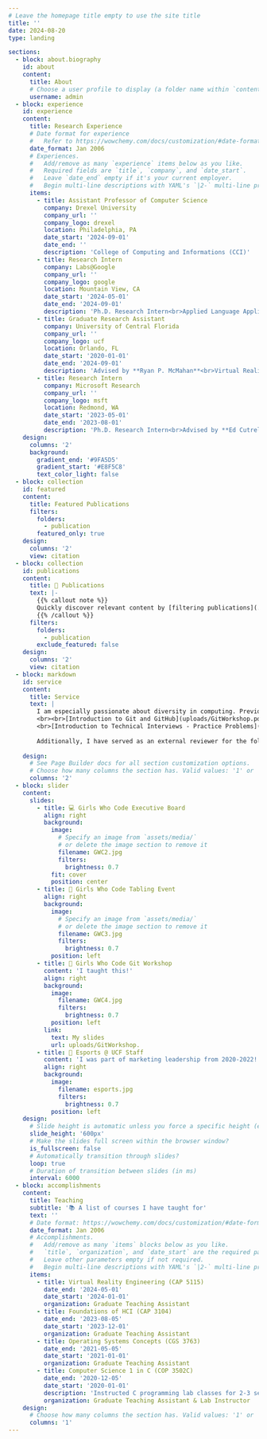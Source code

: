 ```yaml
---
# Leave the homepage title empty to use the site title
title: ''
date: 2024-08-20
type: landing

sections:
  - block: about.biography
    id: about
    content:
      title: About
      # Choose a user profile to display (a folder name within `content/authors/`)
      username: admin
  - block: experience
    id: experience
    content:
      title: Research Experience
      # Date format for experience
      #   Refer to https://wowchemy.com/docs/customization/#date-format
      date_format: Jan 2006
      # Experiences.
      #   Add/remove as many `experience` items below as you like.
      #   Required fields are `title`, `company`, and `date_start`.
      #   Leave `date_end` empty if it's your current employer.
      #   Begin multi-line descriptions with YAML's `|2-` multi-line prefix.
      items:
        - title: Assistant Professor of Computer Science
          company: Drexel University
          company_url: ''
          company_logo: drexel
          location: Philadelphia, PA
          date_start: '2024-09-01'
          date_end: ''
          description: 'College of Computing and Informations (CCI)'
        - title: Research Intern
          company: Labs@Google
          company_url: ''
          company_logo: google
          location: Mountain View, CA
          date_start: '2024-05-01'
          date_end: '2024-09-01'
          description: 'Ph.D. Research Intern<br>Applied Language Applications (LLMs)<br>Human-centered user evaluations and studies '
        - title: Graduate Research Assistant
          company: University of Central Florida
          company_url: ''
          company_logo: ucf
          location: Orlando, FL
          date_start: '2020-01-01'
          date_end: '2024-09-01'
          description: 'Advised by **Ryan P. McMahan**<br>Virtual Reality and Virtual Agents'
        - title: Research Intern
          company: Microsoft Research
          company_url: ''
          company_logo: msft
          location: Redmond, WA
          date_start: '2023-05-01'
          date_end: '2023-08-01'
          description: 'Ph.D. Research Intern<br>Advised by **Ed Cutrell, Martez Mott,** and **John Tang** <br> **Human-Centered AI Experiences** (HCAIX) group<br>Applied Language Applications (LLMs) and Mesh Avatars'
    design:
      columns: '2'
      background:
        gradient_end: '#9FA5D5'
        gradient_start: '#E8F5C8'
        text_color_light: false
  - block: collection
    id: featured
    content:
      title: Featured Publications
      filters:
        folders:
          - publication
        featured_only: true
    design:
      columns: '2'
      view: citation
  - block: collection
    id: publications
    content:
      title: 📝 Publications
      text: |-
        {{% callout note %}}
        Quickly discover relevant content by [filtering publications](./publication/).
        {{% /callout %}}
      filters:
        folders:
          - publication
        exclude_featured: false
    design:
      columns: '2'
      view: citation
  - block: markdown
    id: service
    content:
      title: Service
      text: |
        I am especially passionate about diversity in computing. Previously, I have served as a mentor for the **ACM-Women (2020-2022)** chapter at UCF. I cofounded and currently serve as the **External Vice-President of [Girls Who Code @ UCF](https://www.instagram.com/girlswhocodeucf/)**. Due to my love for coding, I also lead the technical interview prep group at GWC@UCF to help prepare our brilliant club members for industry jobs. See below for some of my workshop materials:
        <br><br>[Introduction to Git and GitHub](uploads/GitWorkshop.pdf)
        <br>[Introduction to Technical Interviews - Practice Problems](https://colab.research.google.com/drive/1XBoCPR-FSeRVGuCvlFEm2kATrp76KzEF?usp=sharingf)<br><br> 
        
        Additionally, I have served as an external reviewer for the following journals and conferences: Springer Virtual Reality (2021), ACM MM (2021, 2022), IEEE VR (2022, 2024), ACM CHI (2022, 2023, 2024), IEEE ISMAR (2022).
      
    design:
      # See Page Builder docs for all section customization options.
      # Choose how many columns the section has. Valid values: '1' or '2'.
      columns: '2'
  - block: slider
    content:
      slides:
        - title: 💻 Girls Who Code Executive Board
          align: right
          background:
            image:
              # Specify an image from `assets/media/`
              # or delete the image section to remove it
              filename: GWC2.jpg
              filters:
                brightness: 0.7
            fit: cover
            position: center
        - title: 👋 Girls Who Code Tabling Event
          align: right
          background:
            image:
              # Specify an image from `assets/media/`
              # or delete the image section to remove it
              filename: GWC3.jpg
              filters:
                brightness: 0.7
            position: left
        - title: 🔧 Girls Who Code Git Workshop
          content: 'I taught this!'
          align: right
          background:
            image:
              filename: GWC4.jpg
              filters:
                brightness: 0.7
            position: left
          link:
            text: My slides
            url: uploads/GitWorkshop.
        - title: 👾 Esports @ UCF Staff
          content: 'I was part of marketing leadership from 2020-2022!'
          align: right
          background:
            image:
              filename: esports.jpg
              filters:
                brightness: 0.7
            position: left
    design:
      # Slide height is automatic unless you force a specific height (e.g. '400px')
      slide_height: '600px'
      # Make the slides full screen within the browser window?
      is_fullscreen: false
      # Automatically transition through slides?
      loop: true
      # Duration of transition between slides (in ms)
      interval: 6000
  - block: accomplishments
    content:
      title: Teaching
      subtitle: '📚 A list of courses I have taught for'
      text: ''
      # Date format: https://wowchemy.com/docs/customization/#date-format
      date_format: Jan 2006
      # Accomplishments.
      #   Add/remove as many `items` blocks below as you like.
      #   `title`, `organization`, and `date_start` are the required parameters.
      #   Leave other parameters empty if not required.
      #   Begin multi-line descriptions with YAML's `|2-` multi-line prefix.
      items:
        - title: Virtual Reality Engineering (CAP 5115)
          date_end: '2024-05-01'
          date_start: '2024-01-01'
          organization: Graduate Teaching Assistant
        - title: Foundations of HCI (CAP 3104)
          date_end: '2023-08-05'
          date_start: '2023-12-01'
          organization: Graduate Teaching Assistant
        - title: Operating Systems Concepts (CGS 3763)
          date_end: '2021-05-05'
          date_start: '2021-01-01'
          organization: Graduate Teaching Assistant
        - title: Computer Science 1 in C (COP 3502C)
          date_end: '2020-12-05'
          date_start: '2020-01-01'
          description: 'Instructed C programming lab classes for 2-3 sections a week (20-40 students per section). Responsible as TA for ~240 students a semester. <br>Nominated for the CECS Award for Excellence by a Graduate Teaching Assistant by Dr. Tanvir Ahmed. '
          organization: Graduate Teaching Assistant & Lab Instructor
    design:
      # Choose how many columns the section has. Valid values: '1' or '2'.
      columns: '1'
---
```

